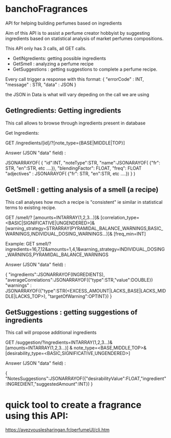 # banchoFragrances
API for helping building perfumes based on ingredients


Aim of this API is to assist a perfume creator hobbyist by suggesting ingredients based on statistical analysis of market perfumes compositions.

This API only has 3 calls, all GET calls.
- GetINgredients: getting possible ingredients
- GetSmell : analyzing a perfume recipe
- GetSuggestions : getting suggestions to complete a perfume recipe.

Every call trigger a response with this format:
{
"errorCode" : INT,
"message" : STR,
"data" : JSON
}

the JSON in Data is what will vary depeding on the call we are using



## GetIngredients: Getting ingredients
This call allows to browse through ingredients present in database


Get Ingredients:

GET /ingredients/[id]/?[note_type={BASE|MIDDLE|TOP}]

Answer (JSON "data" field) : 

JSONARRAYOF(
{
"id":INT,
"noteType":STR,
"name":JSONARAYOF( {"fr": STR, "en":STR, etc ....}),
"blendingFactor": FLOAT,
"freq": FLOAT
"adjectives" : JSONARAYOF( {"fr": STR, "en":STR, etc ....})
}
)

## GetSmell : getting analysis of a smell (a recipe)
This call analyses how much a recipe is "consistent" ie similar in statistical terms to existing recipe.




GET 
/smell/?
[amounts=INTARRAY(1,2,3...)]&
[correlation_type=<BASIC|SIGNIFICATIVE|UNGENDERED>]&
[warning_strategy=STRARRAY(PYRAMIDAL_BALANCE_WARNINGS,BASIC_WARNINGS,INDIVIDUAL_DOSING_WARNINGS...)]&
[freq_min=INT]

Example: GET smell/?ingredients=16,7,12&amounts=1,4,1&warning_strategy=INDIVIDUAL_DOSING_WARNINGS,PYRAMIDAL_BALANCE_WARNINGS


Answer (JSON "data" field) : 

{
"ingredients":JSONARRAYOF(INGREDIENTS),
"averageCorrelations":JSONARRAYOF({"type":STR,"value":DOUBLE})
"warnings" : JSONARRAYOF({"type":STR(<EXCESS_AMOUNT|LACKS_BASE|LACKS_MIDDLE|LACKS_TOP>), "targetOfWarning":OPTINT})
}



## GetSuggestions : getting suggestions of ingredients


This call will propose additional ingredients



GET /suggestion/?ingredients=INTARRAY(1,2,3...)&[amounts=INTARRAY(1,2,3...)] & note_type=<BASE,MIDDLE,TOP>&[desirability_type=<BASIC,SIGNIFICATIVE,UNGENDERED>]

Answer (JSON "data" field) : 



{
"NotesSuggestions":JSONARRAYOF({"desirabilityValue":FLOAT,"ingredient":INGREDIENT,"suggestedAmount":INT})
}



# quick tool to create a fragrance using this API:

https://avezvouslesharingan.fr/perfumeUI/cli.htm
